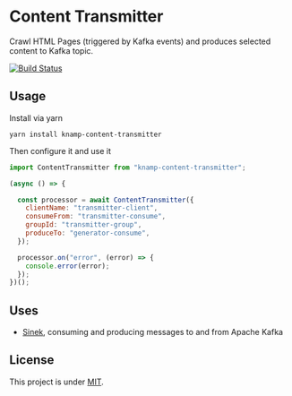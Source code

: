 # Content Transmitter

Crawl HTML Pages (triggered by Kafka events) and produces selected content to Kafka topic.

[![Build Status](https://travis-ci.com/knamp/content-transmitter.svg?branch=master)](https://travis-ci.com/knamp/content-transmitter)

## Usage

Install via yarn

    yarn install knamp-content-transmitter

Then configure it and use it

```javascript
import ContentTransmitter from "knamp-content-transmitter";

(async () => {

  const processor = await ContentTransmitter({
    clientName: "transmitter-client",
    consumeFrom: "transmitter-consume",
    groupId: "transmitter-group",
    produceTo: "generator-consume",
  });

  processor.on("error", (error) => {
    console.error(error);
  });
})();
```

## Uses

* [Sinek](https://github.com/nodefluent/node-sinek), consuming and producing messages to and from Apache Kafka

## License

This project is under [MIT](./LICENSE).
